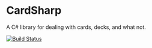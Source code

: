 # CardSharp
A C# library for dealing with cards, decks, and what not.

[![Build Status](https://dev.azure.com/twchapman/CardSharp/_apis/build/status/twchapman.CardSharp?branchName=beta)](https://dev.azure.com/twchapman/CardSharp/_build/latest?definitionId=1&branchName=beta)
